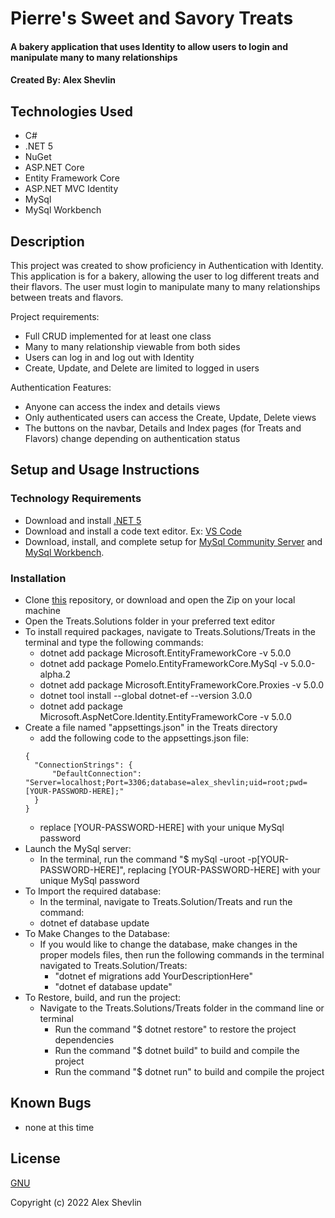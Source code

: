 # Pierre's Sweet and Savory Treats

#### A bakery application that uses Identity to allow users to login and manipulate many to many relationships

#### Created By: Alex Shevlin

## Technologies Used

* C#
* .NET 5
* NuGet
* ASP.NET Core
* Entity Framework Core
* ASP.NET MVC Identity
* MySql
* MySql Workbench

## Description

This project was created to show proficiency in Authentication with Identity. This application is for a bakery, allowing the user to log different treats and their flavors. The user must login to manipulate many to many relationships between treats and flavors.

Project requirements:
- Full CRUD implemented for at least one class
- Many to many relationship viewable from both sides
- Users can log in and log out with Identity
- Create, Update, and Delete are limited to logged in users

Authentication Features:
- Anyone can access the index and details views
- Only authenticated users can access the Create, Update, Delete views
- The buttons on the navbar, Details and Index pages (for Treats and Flavors) change depending on authentication status

## Setup and Usage Instructions

### Technology Requirements

* Download and install [.NET 5](https://dotnet.microsoft.com/download/dotnet/5.0)
* Download and install a code text editor. Ex: [VS Code](https://code.visualstudio.com/)
* Download, install, and complete setup for [MySql Community Server](https://dev.mysql.com/downloads/file/?id=484914) and [MySql Workbench](https://dev.mysql.com/downloads/file/?id=484391).

### Installation

* Clone [this](https://github.com/a-shevlin/Treats.Solution) repository, or download and open the Zip on your local machine
* Open the Treats.Solutions folder in your preferred text editor
* To install required packages, navigate to Treats.Solutions/Treats in the terminal and type the following commands:
  - dotnet add package Microsoft.EntityFrameworkCore -v 5.0.0
  - dotnet add package Pomelo.EntityFrameworkCore.MySql -v 5.0.0-alpha.2
  - dotnet add package Microsoft.EntityFrameworkCore.Proxies -v 5.0.0
  - dotnet tool install --global dotnet-ef --version 3.0.0
  - dotnet add package Microsoft.AspNetCore.Identity.EntityFrameworkCore -v 5.0.0
* Create a file named "appsettings.json" in the Treats directory
  - add the following code to the appsettings.json file:
  ```
  {
    "ConnectionStrings": {
        "DefaultConnection": "Server=localhost;Port=3306;database=alex_shevlin;uid=root;pwd=[YOUR-PASSWORD-HERE];"
    }
  }
  ```
  - replace [YOUR-PASSWORD-HERE] with your unique MySql password
* Launch the MySql server:
  - In the terminal, run the command "$ mySql -uroot -p[YOUR-PASSWORD-HERE]", replacing [YOUR-PASSWORD-HERE] with your unique MySql password
* To Import the required database:
   - In the terminal, navigate to Treats.Solution/Treats and run the command:
    - dotnet ef database update
* To Make Changes to the Database:
  - If you would like to change the database, make changes in the proper models files, then run the following commands in the terminal navigated to Treats.Solution/Treats:
    - "dotnet ef migrations add YourDescriptionHere"
    - "dotnet ef database update"
* To Restore, build, and run the project:
  - Navigate to the Treats.Solutions/Treats folder in the command line or terminal
    - Run the command "$ dotnet restore" to restore the project dependencies
    - Run the command "$ dotnet build" to build and compile the project
    - Run the command "$ dotnet run" to build and compile the project

## Known Bugs

* none at this time

## License

[GNU](/LICENSE-GNU)

Copyright (c) 2022 Alex Shevlin